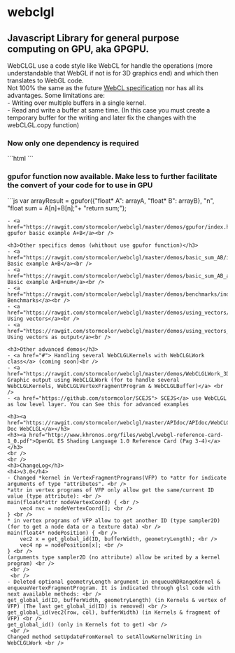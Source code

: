 webclgl
=======
<h2>Javascript Library for general purpose computing on GPU, aka GPGPU.</h2>
WebCLGL use a code style like WebCL for handle the operations (more understandable that WebGL if not is for 3D graphics end) and which then translates to WebGL code.<br />
Not 100% the same as the future <a href="https://en.wikipedia.org/wiki/WebCL">WebCL specification</a> nor has all its advantages. Some limitations are:<br />
- Writing over multiple buffers in a single kernel.<br />
- Read and write a buffer at same time. (In this case you must create a temporary buffer for the writing and later fix the changes with the webCLGL.copy function)<br />

<h3>Now only one dependency is required</h3>
```html
<script src="/js/WebCLGL.class.js"></script>
```

<h3>gpufor function now available. Make less to further facilitate the convert of your code for to use in GPU</h3>
```js
var arrayResult = gpufor({"float* A": arrayA, "float* B": arrayB}, "n",
                          "float sum = A[n]+B[n];"+
                          "return sum;");

```
- <a href="https://rawgit.com/stormcolor/webclgl/master/demos/gpufor/index.html"> gpufor basic example A+B</a><br />

<h3>Other specifics demos (whithout use gpufor function)</h3>
- <a href="https://rawgit.com/stormcolor/webclgl/master/demos/basic_sum_AB/index.html"> Basic example A+B</a><br />
- <a href="https://rawgit.com/stormcolor/webclgl/master/demos/basic_sum_AB_and_number/index.html"> Basic example A+B+num</a><br />
- <a href="https://rawgit.com/stormcolor/webclgl/master/demos/benchmarks/index.html"> Benchmarks</a><br />
- <a href="https://rawgit.com/stormcolor/webclgl/master/demos/using_vectors/index.html"> Using vectors</a><br />
- <a href="https://rawgit.com/stormcolor/webclgl/master/demos/using_vectors_as_output/index.html"> Using vectors as output</a><br />

<h3>Other advanced demos</h3>
- <a href="#"> Handling several WebCLGLKernels with WebCLGLWork class</a> (coming soon)<br />
- <a href="https://rawgit.com/stormcolor/webclgl/master/demos/WebCLGLWork_3D_graphics/index.html"> Graphic output using WebCLGLWork (for to handle several WebCLGLKernels, WebCLGLVertexFragmentProgram & WebCLGLBuffer)</a> <br />
- <a href="https://github.com/stormcolor/SCEJS"> SCEJS</a> use WebCLGL as low level layer. You can See this for advanced examples

<h3><a href="https://rawgit.com/stormcolor/webclgl/master/APIdoc/APIdoc/WebCLGL.html">API Doc WebCLGL</a></h3>
<h3><a href="http://www.khronos.org/files/webgl/webgl-reference-card-1_0.pdf">OpenGL ES Shading Language 1.0 Reference Card (Pag 3-4)</a></h3>
<br />
<br />
<h3>ChangeLog</h3>
<h4>v3.0</h4>
- Changed *kernel in VertexFragmentPrograms(VFP) to *attr for indicate arguments of type "attributes". <br />
*attr in vertex programs of VFP only allow get the same/current ID value (type attribute): <br />
main(float4*attr nodeVertexCoord) { <br />
    vec4 nvc = nodeVertexCoord[]; <br />
} <br />
* in vertex programs of VFP allow to get another ID (type sampler2D) (for to get a node data or a texture data) <br />
main(float4* nodePosition) { <br />
    vec2 x = get_global_id(ID, bufferWidth, geometryLength); <br />
    vec4 np = nodePosition[x]; <br />
} <br />
(arguments type sampler2D (no attribute) allow be writed by a kernel program) <br />
 <br />
 <br />
- Deleted optional geometryLength argument in enqueueNDRangeKernel & enqueueVertexFragmentProgram. It is indicated through glsl code with next available methods: <br />
get_global_id(ID, bufferWidth, geometryLength) (in Kernels & vertex of VFP) (The last get_global_id(ID) is removed) <br />
get_global_id(vec2(row, col), bufferWidth) (in Kernels & fragment of VFP) <br />
get_global_id() (only in Kernels fot to get) <br />
 <br />
Changed method setUpdateFromKernel to setAllowKernelWriting in WebCLGLWork <br />

